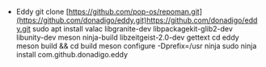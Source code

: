 * Eddy
git clone [https://github.com/pop-os/repoman.git](https://github.com/donadigo/eddy.git)https://github.com/donadigo/eddy.git
sudo apt install valac libgranite-dev libpackagekit-glib2-dev libunity-dev meson ninja-build libzeitgeist-2.0-dev gettext
cd eddy
meson build && cd build
meson configure -Dprefix=/usr
ninja
sudo ninja install
com.github.donadigo.eddy
